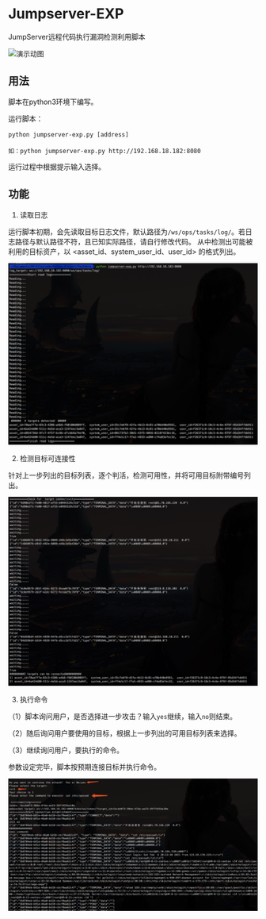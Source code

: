 # Jumpserver-EXP
JumpServer远程代码执行漏洞检测利用脚本

![演示动图](https://github.com/Veraxy00/Jumpserver-EXP/blob/main/JumpserverEXP.gif)

## 用法
脚本在python3环境下编写。

运行脚本：

```
python jumpserver-exp.py [address]

如：python jumpserver-exp.py http://192.168.18.182:8080
```
运行过程中根据提示输入选择。


## 功能
1. 读取日志

运行脚本初期，会先读取目标日志文件，默认路径为`/ws/ops/tasks/log/`。若日志路径与默认路径不符，且已知实际路径，请自行修改代码。
从中检测出可能被利用的目标资产，以 <asset_id、system_user_id、user_id> 的格式列出。

![读取日志演示](1.jpg)

2. 检测目标可连接性

针对上一步列出的目标列表，逐个判活，检测可用性，并将可用目标附带编号列出。

![目标判活演示](2.jpg)

3. 执行命令

（1）脚本询问用户，是否选择进一步攻击？输入`yes`继续，输入`no`则结束。

（2）随后询问用户要使用的目标，根据上一步列出的可用目标列表来选择。

（3）继续询问用户，要执行的命令。

参数设定完毕，脚本按预期连接目标并执行命令。

![执行命令演示](3.jpg)
